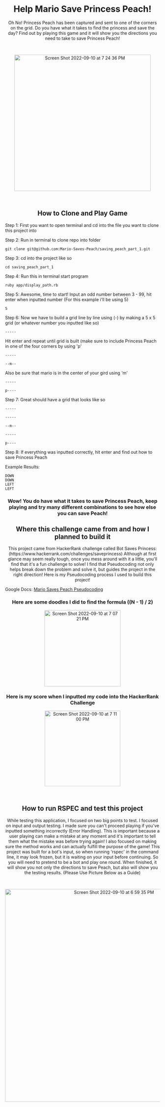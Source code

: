 <h1 align="center">Help Mario Save Princess Peach!</h1>

<p align='center'> Oh No! Princess Peach has been captured and sent to one of the corners on the grid. Do you have what it takes to find the princess and save the day? Find out by playing this game and it will show you the directions you need to take to save Princess Peach!</p> 

<br>

<p align='center'>
<img width="444" alt="Screen Shot 2022-09-10 at 7 24 36 PM" src="https://user-images.githubusercontent.com/93055633/189507691-f54ca954-8db3-4790-b7ca-bb2d8da7da3c.png">
</p>

<br>

<h2 align='center'>How to Clone and Play Game</h2>

<p align='left'>Step 1: First you want to open terminal and cd into the file you want to clone this project into</p>

<p align='left'>Step 2: Run in terminal to clone repo into folder </p> 

```git clone git@github.com:Mario-Saves-Peach/saving_peach_part_1.git```

<p align='left'>Step 3: cd into the project like so </p> 

```cd saving_peach_part_1 ```

<p align='left'>Step 4: Run this in terminal start program </p> 

``` ruby app/display_path.rb ```

<p align='left'>Step 5: Awesome, time to start! Input an odd number between 3 - 99, hit enter when inputted number (For this example i'll be using 5)</p>

```5```

<p align='left'>Step 6: Now we have to build a grid line by line using (-) by making a 5 x 5 grid (or whatever number you inputted like so)</p>

```-----```  <p>Hit enter and repeat until grid is built (make sure to include Princess Peach in one of the four corners by using 'p'</p>

```-----```

```--m--``` <p>Also be sure that mario is in the center of your gird using 'm'</p>

```-----```

```p----```

<p align='left'>Step 7: Great should have a grid that looks like so</p>

```-----```

```-----```

```--m--```

```-----```

```p----```

<p align='left'>Step 8: If everything was inputted correctly, hit enter and find out how to save Princess Peach</p>

<p align='left'>Example Results:</p>

```
DOWN
DOWN
LEFT
LEFT
```

<h3 align='center'>Wow! You do have what it takes to save Princess Peach, keep playing and try many different combinations to see how else you can save Peach! </h3>


<h2 align='center'>Where this challenge came from and how I planned to build it</h2>

<p align='center'>This project came from HackerRank challenge called Bot Saves Princess: (https://www.hackerrank.com/challenges/saveprincess)
Although at first glance may seem really tough, once you mess around with it a little, you'll find that it's a fun challenge to solve! I find that Pseudocoding not only helps break down the problem and solve it, but guides the project in the right direction! Here is my Pseudocoding process I used to build this project! </p>  


Google Docs: [Mario Saves Peach Pseudocoding](https://docs.google.com/document/d/170HOMVXDxsaOheaqQG0kY1eFzod1Wqx1PDxWukh-z4c/edit?usp=sharing)

<h3 align='center'>Here are some doodles I did to find the formula ((N - 1) / 2)</h3>

<p align='center'><img width="248" alt="Screen Shot 2022-09-10 at 7 07 21 PM" src="https://user-images.githubusercontent.com/93055633/189507363-14428757-c254-405d-b729-b738f1ae74d9.png"></p>

<h3 align='center'>Here is my score when I inputted my code into the HackerRank Challenge</h3>

<p align='center'><img width="246" alt="Screen Shot 2022-09-10 at 7 11 00 PM" src="https://user-images.githubusercontent.com/93055633/189507433-8337cf79-d7ea-42f7-bd68-9f944752fc47.png"></p>

<br>

<h2 align='center'>How to run RSPEC and test this project</h2>

<p align='center'>While testing this application, I focused on two big points to test. I focused on input and output testing. I made sure you can't proceed playing if you've inputted something incorrectly (Error Handling). This is important because a user playing can make a mistake at any moment and it's important to tell them what the mistake was before trying again! I also focused on making sure the method works and can actually fulfill the purpose of the game! This project was built for a bot's input, so when running 'rspec' in the command line, it may look frozen, but it is waiting on your input before continuing. So you will need to pretend to be a bot and play one round. When finished, it will show you not only the directions to save Peach, but also will show you the testing results. (Please Use Picture Below as a Guide)</p>

<br>

<p align='center'><img width="693" alt="Screen Shot 2022-09-10 at 6 59 35 PM" src="https://user-images.githubusercontent.com/93055633/189507155-6d65865a-2b98-490a-b89e-04f886f75b88.png"></p>








